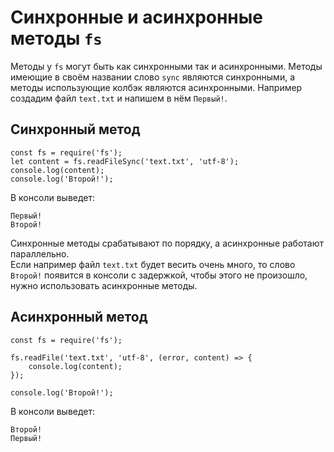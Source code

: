 # Синхронные и асинхронные методы `fs`
Методы у `fs` могут быть как синхронными так и асинхронными. Методы имеющие в своём названии слово `sync` являются синхронными, а методы использующие колбэк являются асинхронными. Например создадим файл `text.txt` и напишем в нём `Первый!`.

## Синхронный метод

    const fs = require('fs');
    let content = fs.readFileSync('text.txt', 'utf-8');
    console.log(content);
    console.log('Второй!');

В консоли выведет:

    Первый!
    Второй!

Синхронные методы срабатывают по порядку, а асинхронные работают параллельно.  
Если например файл `text.txt` будет весить очень много, то слово `Второй!` появится в консоли с задержкой, чтобы этого не произошло, нужно использовать асинхронные методы.

## Асинхронный метод

    const fs = require('fs');

    fs.readFile('text.txt', 'utf-8', (error, content) => {
        console.log(content);
    });

    console.log('Второй!');

В консоли выведет:

    Второй!
    Первый!
